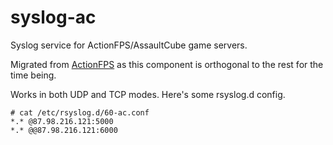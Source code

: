 # syslog-ac

Syslog service for ActionFPS/AssaultCube game servers.

Migrated from <a href="https://github.com/ScalaWilliam/ActionFPS">ActionFPS</a> as this component is orthogonal to the rest for the time being.

Works in both UDP and TCP modes. Here's some rsyslog.d config.

```
# cat /etc/rsyslog.d/60-ac.conf
*.* @87.98.216.121:5000
*.* @@87.98.216.121:6000
```
